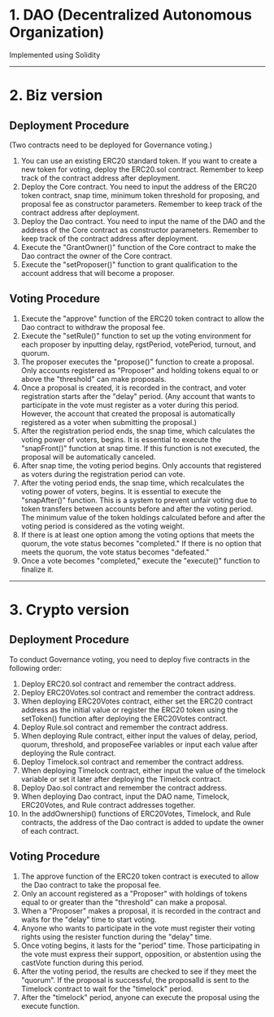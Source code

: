 # 1. DAO (Decentralized Autonomous Organization)
Implemented using Solidity

---

# 2. Biz version

## Deployment Procedure
(Two contracts need to be deployed for Governance voting.)

1. You can use an existing ERC20 standard token. If you want to create a new token for voting, deploy the ERC20.sol contract. Remember to keep track of the contract address after deployment.
2. Deploy the Core contract. You need to input the address of the ERC20 token contract, snap time, minimum token threshold for proposing, and proposal fee as constructor parameters. Remember to keep track of the contract address after deployment.
3. Deploy the Dao contract. You need to input the name of the DAO and the address of the Core contract as constructor parameters. Remember to keep track of the contract address after deployment.
4. Execute the "GrantOwner()" function of the Core contract to make the Dao contract the owner of the Core contract.
5. Execute the "setProposer()" function to grant qualification to the account address that will become a proposer.

## Voting Procedure

1. Execute the "approve" function of the ERC20 token contract to allow the Dao contract to withdraw the proposal fee.
2. Execute the "setRule()" function to set up the voting environment for each proposer by inputting delay, rgstPeriod, votePeriod, turnout, and quorum.
3. The proposer executes the "propose()" function to create a proposal. Only accounts registered as "Proposer" and holding tokens equal to or above the "threshold" can make proposals.
4. Once a proposal is created, it is recorded in the contract, and voter registration starts after the "delay" period. (Any account that wants to participate in the vote must register as a voter during this period. However, the account that created the proposal is automatically registered as a voter when submitting the proposal.)
5. After the registration period ends, the snap time, which calculates the voting power of voters, begins. It is essential to execute the "snapFront()" function at snap time. If this function is not executed, the proposal will be automatically canceled.
6. After snap time, the voting period begins. Only accounts that registered as voters during the registration period can vote.
7. After the voting period ends, the snap time, which recalculates the voting power of voters, begins. It is essential to execute the "snapAfter()" function. This is a system to prevent unfair voting due to token transfers between accounts before and after the voting period. The minimum value of the token holdings calculated before and after the voting period is considered as the voting weight.
8. If there is at least one option among the voting options that meets the quorum, the vote status becomes "completed." If there is no option that meets the quorum, the vote status becomes "defeated."
9. Once a vote becomes "completed," execute the "execute()" function to finalize it.

---

# 3. Crypto version

## Deployment Procedure
To conduct Governance voting, you need to deploy five contracts in the following order:

1. Deploy ERC20.sol contract and remember the contract address.
2. Deploy ERC20Votes.sol contract and remember the contract address.
3. When deploying ERC20Votes contract, either set the ERC20 contract address as the initial value or register the ERC20 token using the setToken() function after deploying the ERC20Votes contract.
4. Deploy Rule.sol contract and remember the contract address.
5. When deploying Rule contract, either input the values of delay, period, quorum, threshold, and proposeFee variables or input each value after deploying the Rule contract.
6. Deploy Timelock.sol contract and remember the contract address.
7. When deploying Timelock contract, either input the value of the timelock variable or set it later after deploying the Timelock contract.
8. Deploy Dao.sol contract and remember the contract address.
9. When deploying Dao contract, input the DAO name, Timelock, ERC20Votes, and Rule contract addresses together.
10. In the addOwnership() functions of ERC20Votes, Timelock, and Rule contracts, the address of the Dao contract is added to update the owner of each contract.

## Voting Procedure
1. The approve function of the ERC20 token contract is executed to allow the Dao contract to take the proposal fee.
2. Only an account registered as a "Proposer" with holdings of tokens equal to or greater than the "threshold" can make a proposal.
3. When a "Proposer" makes a proposal, it is recorded in the contract and waits for the "delay" time to start voting.
4. Anyone who wants to participate in the vote must register their voting rights using the resister function during the "delay" time.
5. Once voting begins, it lasts for the "period" time. Those participating in the vote must express their support, opposition, or abstention using the castVote function during this period.
6. After the voting period, the results are checked to see if they meet the "quorum". If the proposal is successful, the proposalId is sent to the Timelock contract to wait for the "timelock" period.
7. After the "timelock" period, anyone can execute the proposal using the execute function.

